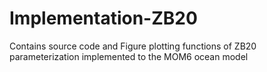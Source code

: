 # Implementation-ZB20
Contains source code and Figure plotting functions of ZB20 parameterization implemented to the MOM6 ocean model

